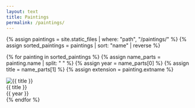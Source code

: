 ```yaml
---
layout: text
title: Paintings
permalink: /paintings/
---
```


<div class="image-container">
{% assign paintings = site.static_files | where: "path", "/paintings/" %}
{% assign sorted_paintings = paintings | sort: "name" | reverse %}

{% for painting in sorted_paintings %}
  {% assign name_parts = painting.name | split: " " %}
  {% assign year = name_parts[0] %}
  {% assign title = name_parts[1] %}
  {% assign extension = painting.extname %}

  <div class="image-container">
    <img src="{{ site.baseurl }}{{ painting.path }}" alt="{{ title }}">
    <div class="image-title">{{ title }}</div>
    <div class="image-year">{{ year }}</div>
  </div>
{% endfor %}
</div>